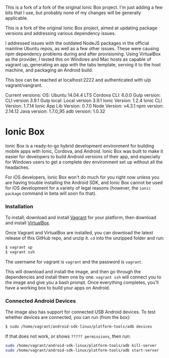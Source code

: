 This is a fork of a fork of the original Ionic Box project. I'm just adding a few bits that I use, but probably none of my changes will be generally applicable.

This is a fork of the original Ionic Box project, aimed at updating package versions and addressing various dependency issues.

I addressed issues with the outdated NodeJS packages in the official mainline Ubuntu repos, as well as a few other issues. These were causing npm dependency problems during and after provisioning. Using VirtualBox as the provider, I tested this on Windows and Mac hosts as capable of vagrant up, generating an app with the tabs template, serving it to the host machine, and packaging an Android build.

This box can be reached at localhost:2222 and authenticated with u/p vagrant/vangrant.

Current versions:
OS: Ubuntu 14.04.4 LTS
Cordova CLI: 6.0.0
Gulp version:  CLI version 3.9.1
Gulp local:   Local version 3.9.1
Ionic Version: 1.2.4
Ionic CLI Version: 1.7.14
Ionic App Lib Version: 0.7.0
Node Version: v4.3.1
npm version: 2.14.12
Java version: 1.7.0_95
adb version: 1.0.32

Ionic Box
=============================

Ionic Box is a ready-to-go hybrid development environment for building mobile apps with Ionic, Cordova, and Android. Ionic Box was built to make it easier for developers to build Android versions of their app, and especially for Windows users to get a complete dev environment set up without all the headaches.

For iOS developers, Ionic Box won't do much for you right now unless you are having trouble installing the Android SDK, and Ionic Box cannot be used for iOS development for a variety of legal reasons (however, the `ionic package` command in beta will soon fix that).

### Installation


To install, download and install [Vagrant](https://www.vagrantup.com/downloads.html) for your platform, then download and install [VirtualBox](http://virtualbox.org/).

Once Vagrant and VirtualBox are installed, you can download the latest release of this GitHub repo, and unzip it. `cd` into the unzipped folder and run:

```bash
$ vagrant up
$ vagrant ssh
```

The username for vagrant is `vagrant` and the password is `vagrant`. 

This will download and install the image, and then go through the dependencies and install them one by one. `vagrant ssh` will connect you to the image and give you a bash prompt. Once everything completes, you'll have a working box to build your apps on Android.

### Connected Android Devices

The image also has support for connected USB Android devices. To test whether devices are connected, you can run (from the box):

```bash
$ sudo /home/vagrant/android-sdk-linux/platform-tools/adb devices
```

If that does not work, or shows `????? permissions`, then run:

```bash
sudo /home/vagrant/android-sdk-linux/platform-tools/adb kill-server
sudo /home/vagrant/android-sdk-linux/platform-tools/adb start-server
```

